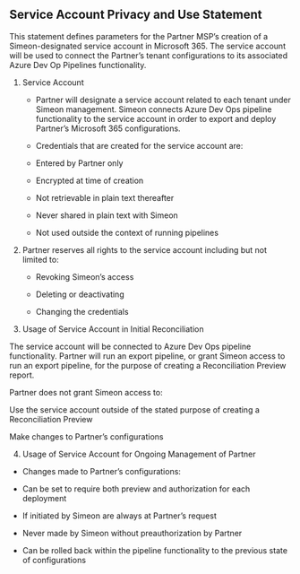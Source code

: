 ## Service Account Privacy and Use Statement 

This statement defines parameters for the Partner MSP’s creation of a Simeon-designated service account in Microsoft 365. The service account will be used to connect the Partner’s tenant configurations to its associated Azure Dev Op Pipelines functionality.  

1. Service Account 

    - Partner will designate a service account related to each tenant under Simeon management. Simeon connects Azure Dev Ops pipeline functionality to the service account in order to export and deploy Partner’s Microsoft 365 configurations.  

    - Credentials that are created for the service account are: 

    - Entered by Partner only 

    - Encrypted at time of creation 

    - Not retrievable in plain text thereafter 

    - Never shared in plain text with Simeon 

    - Not used outside the context of running pipelines 

2. Partner reserves all rights to the service account including but not limited to: 

    - Revoking Simeon’s access  

    - Deleting or deactivating  

    - Changing the credentials 
 
3. Usage of Service Account in Initial Reconciliation 

The service account will be connected to Azure Dev Ops pipeline functionality. Partner will run an export pipeline, or grant Simeon access to run an export pipeline, for the purpose of creating a Reconciliation Preview report. 

Partner does not grant Simeon access to:  

Use the service account outside of the stated purpose of creating a Reconciliation Preview 

Make changes to Partner’s configurations 

4. Usage of Service Account for Ongoing Management of Partner 
  - Changes made to Partner’s configurations: 
 
  - Can be set to require both preview and authorization for each deployment 

  - If initiated by Simeon are always at Partner’s request 

  - Never made by Simeon without preauthorization by Partner 

  - Can be rolled back within the pipeline functionality to the previous state of configurations  